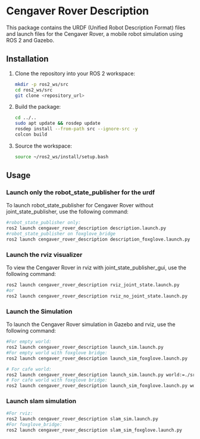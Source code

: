 # Cengaver Rover Description

This package contains the URDF (Unified Robot Description Format) files and launch files for the Cengaver Rover, a mobile robot simulation using ROS 2 and Gazebo.

## Installation

1. Clone the repository into your ROS 2 workspace:
    ```sh
    mkdir -p ros2_ws/src
    cd ros2_ws/src
    git clone <repository_url>
    ```

2. Build the package:
    ```sh
    cd ../..
    sudo apt update && rosdep update
    rosdep install --from-path src --ignore-src -y
    colcon build
    ```

3. Source the workspace:
    ```sh
    source ~/ros2_ws/install/setup.bash
    ```

## Usage

### Launch only the robot_state_publisher for the urdf

To launch robot_state_publisher for Cengaver Rover without joint_state_publisher, use the following command:

```sh
#robot_state_publisher only:
ros2 launch cengaver_rover_description description.launch.py
#robot_state_publisher on foxglove_bridge
ros2 launch cengaver_rover_description description_foxglove.launch.py
```

### Launch the rviz visualizer

To view the Cengaver Rover in rviz with joint_state_publisher_gui, use the following command:

```sh
ros2 launch cengaver_rover_description rviz_joint_state.launch.py
#or
ros2 launch cengaver_rover_description rviz_no_joint_state.launch.py
```
### Launch the Simulation

To launch the Cengaver Rover simulation in Gazebo and rviz, use the following command:
```sh
#For empty world:
ros2 launch cengaver_rover_description launch_sim.launch.py
#For empty world with foxglove bridge:
ros2 launch cengaver_rover_description launch_sim_foxglove.launch.py

# For cafe world:
ros2 launch cengaver_rover_description launch_sim.launch.py world:=./src/cengaver_rover_description/worlds/cengaver_cafe.xml
# For cafe world with foxglove bridge:
ros2 launch cengaver_rover_description launch_sim_foxglove.launch.py world:=./src/cengaver_rover_description/worlds/cengaver_cafe.xml
```

### Launch slam simulation 
```sh
#For rviz:
ros2 launch cengaver_rover_description slam_sim.launch.py
#For foxglove_bridge:
ros2 launch cengaver_rover_description slam_sim_foxglove.launch.py
```



